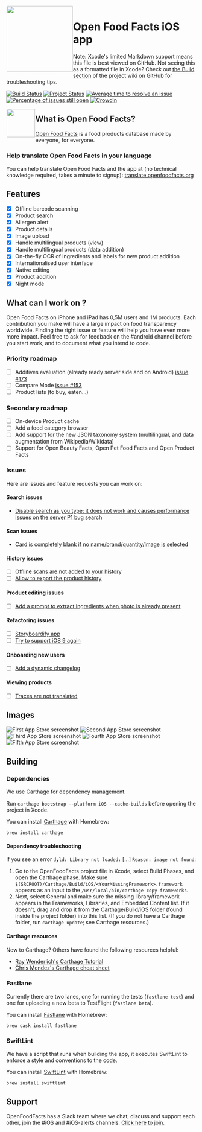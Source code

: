 <img height='175' src="https://static.openfoodfacts.org/images/misc/openfoodfacts-logo-en-178x150.png" align="left" hspace="1" vspace="1">

# Open Food Facts iOS app

Note: Xcode's limited Markdown support means this file is best viewed on GitHub. Not seeing this as a formatted file in Xcode? Check out [the Build section](https://github.com/openfoodfacts/openfoodfacts-ios/wiki/Build) of the project wiki on GitHub for troubleshooting tips.

[![Build Status](https://travis-ci.org/openfoodfacts/openfoodfacts-ios.svg?branch=master)](https://travis-ci.org/openfoodfacts/openfoodfacts-ios)
[![Project Status](http://opensource.box.com/badges/active.svg)](http://opensource.box.com/badges)
[![Average time to resolve an issue](https://isitmaintained.com/badge/resolution/openfoodfacts/openfoodfacts-ios.svg)](https://isitmaintained.com/project/openfoodfacts/openfoodfacts-ios "Average time to resolve an issue")
[![Percentage of issues still open](https://isitmaintained.com/badge/open/openfoodfacts/openfoodfacts-ios.svg)](https://isitmaintained.com/project/openfoodfacts/openfoodfacts-ios "Percentage of issues still open")
[![Crowdin](https://d322cqt584bo4o.cloudfront.net/openfoodfacts/localized.svg)](https://crowdin.com/project/openfoodfacts)

<a href="https://apps.apple.com/app/open-food-facts/id588797948"><img height="75" src="https://user-images.githubusercontent.com/7317008/43209852-4ca39622-904b-11e8-8ce1-cdc3aee76ae9.png" align="left" hspace="1" vspace="1"></a>

## What is Open Food Facts?

[Open Food Facts](https://world.openfoodfacts.org/) is a food products database made by everyone, for everyone.

### Help translate Open Food Facts in your language

You can help translate Open Food Facts and the app at (no technical knowledge required, takes a minute to signup): [translate.openfoodfacts.org](https://translate.openfoodfacts.org)

## Features

- [x] Offline barcode scanning
- [x] Product search
- [x] Allergen alert
- [x] Product details
- [x] Image upload
- [x] Handle multilingual products (view)
- [x] Handle multilingual products (data addition)
- [x] On-the-fly OCR of ingredients and labels for new product addition
- [x] Internationalised user interface
- [x] Native editing
- [x] Product addition
- [x] Night mode

## What can I work on ?

Open Food Facts on iPhone and iPad has 0,5M users and 1M products. Each contribution you make will have a large impact on food transparency worldwide. Finding the right issue or feature will help you have even more more impact. Feel free to ask for feedback on the #android channel before you start work, and to document what you intend to code.

### Priority roadmap
- [ ] Additives evaluation (already ready server side and on Android) [issue #173](https://github.com/openfoodfacts/openfoodfacts-ios/issues/173)
- [ ] Compare Mode [issue #153](https://github.com/openfoodfacts/openfoodfacts-ios/issues/153)
- [ ] Product lists (to buy, eaten…)

### Secondary roadmap
- [ ] On-device Product cache
- [ ] Add a food category browser
- [ ] Add support for the new JSON taxonomy system (multilingual, and data augmentation from Wikipedia/Wikidata)
- [ ] Support for Open Beauty Facts, Open Pet Food Facts and Open Product Facts

### Issues
Here are issues and feature requests you can work on:

#### Search issues
- [Disable search as you type: it does not work and causes performance issues on the server P1 bug search](https://github.com/openfoodfacts/openfoodfacts-ios/issues/553)

#### Scan issues
- [Card is completely blank if no name/brand/quantity/image is selected](https://github.com/openfoodfacts/openfoodfacts-ios/issues/180)

#### History issues
- [ ]  [Offline scans are not added to your history](https://github.com/openfoodfacts/openfoodfacts-ios/issues/267)
- [ ]  [Allow to export the product history](https://github.com/openfoodfacts/openfoodfacts-ios/issues/53)

#### Product editing issues
- [ ]  [Add a prompt to extract Ingredients when photo is already present](https://github.com/openfoodfacts/openfoodfacts-ios/issues/171)

#### Refactoring issues
- [ ]  [Storyboardify app](https://github.com/openfoodfacts/openfoodfacts-ios/issues/403)
- [ ]  [Try to support iOS 9 again](https://github.com/openfoodfacts/openfoodfacts-ios/issues/115)

#### Onboarding new users
- [ ]  [Add a dynamic changelog](https://github.com/openfoodfacts/openfoodfacts-ios/issues/335)

#### Viewing products
- [ ]  [Traces are not translated](https://github.com/openfoodfacts/openfoodfacts-ios/issues/245)


## Images

![First App Store screenshot](https://is2-ssl.mzstatic.com/image/thumb/Purple124/v4/e7/18/27/e71827cd-1fd4-5b81-b52e-2668feed9700/pr_source.png/230x0w.png)
![Second App Store screenshot](https://is3-ssl.mzstatic.com/image/thumb/Purple114/v4/98/11/48/9811480a-d2a7-0050-f094-7f22809d532d/pr_source.png/230x0w.png)
![Third App Store screenshot](https://is4-ssl.mzstatic.com/image/thumb/Purple124/v4/d0/f6/45/d0f64585-caec-2201-43e1-098ce809f1cc/pr_source.png/230x0w.png)
![Fourth App Store screenshot](https://is3-ssl.mzstatic.com/image/thumb/Purple124/v4/4b/29/e9/4b29e937-ac81-ec04-218c-3747e6e041a2/pr_source.png/230x0w.png)
![Fifth App Store screenshot](https://is5-ssl.mzstatic.com/image/thumb/Purple113/v4/9f/cc/76/9fcc763c-5abf-d01a-6397-16a35599099a/pr_source.png/230x0w.png)

## Building

### Dependencies
We use Carthage for dependency management.

Run `carthage bootstrap --platform iOS --cache-builds` before opening the project in Xcode.

You can install [Carthage](https://github.com/Carthage/Carthage) with Homebrew:
```
brew install carthage
```
#### Dependency troubleshooting
If you see an error `dyld: Library not loaded:` [...] `Reason: image not found`:
1. Go to the OpenFoodFacts project file in Xcode, select Build Phases, and open the Carthage phase. Make sure `$(SRCROOT)/Carthage/Build/iOS/<YourMissingFramework>.framework` appears as an input to the `/usr/local/bin/carthage copy-frameworks`.
1. Next, select General and make sure the missing library/framework appears in the Frameworks, Libraries, and Embedded Content list. If it doesn't, drag and drop it from the Carthage/Build/iOS folder (found inside the project folder) into this list. (If you do not have a Carthage folder, run `carthage update`; see Carthage resources.)

#### Carthage resources
New to Carthage? Others have found the following resources helpful:
* [Ray Wenderlich's Carthage Tutorial](https://www.raywenderlich.com/416-carthage-tutorial-getting-started)
* [Chris Mendez's Carthage cheat sheet](https://www.chrisjmendez.com/2016/10/30/carthage-cheat-sheet/)
  
### Fastlane

Currently there are two lanes, one for running the tests (`fastlane test`) and one for uploading a new beta to TestFlight (`fastlane beta`).

You can install [Fastlane](https://github.com/fastlane/fastlane) with Homebrew:
```
brew cask install fastlane
```

### SwiftLint

We have a script that runs when building the app, it executes SwiftLint to enforce a style and conventions to the code.

You can install [SwiftLint](https://github.com/realm/SwiftLint/) with Homebrew:
```
brew install swiftlint
```

## Support

OpenFoodFacts has a Slack team where we chat, discuss and support each other, join the #iOS and #iOS-alerts channels. [Click here to join.](https://slack.openfoodfacts.org/)
